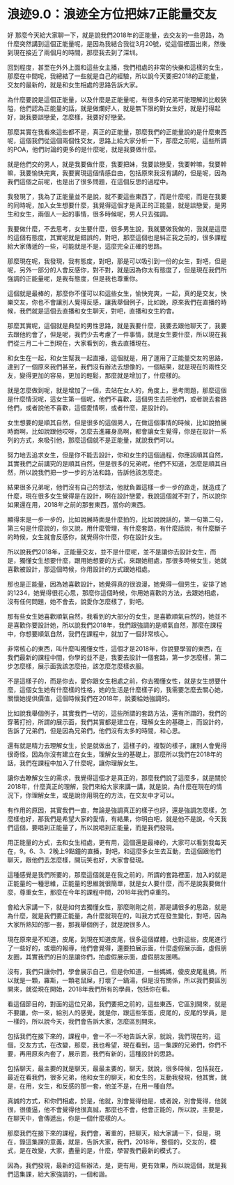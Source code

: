 # 浪迹9.0：浪迹全方位把妹7正能量交友

好 那麼今天給大家聊一下，就是說我們2018年的正能量，去交友的一些思路，為什麼突然講到這個正能量呢，是因為我結合我從3月20號，從這個裡面出來，然後到現在接近了兩個月的時間，那麼我去到了深圳。

回到程度，甚至在外外上面和這些女主播，我們相處的非常的快樂和這樣的女生，那麼在中間呢，我總結了一些就是自己的經驗，所以說今天要把2018的正能量，交友的最新的，就是和女生相處的思路告訴大家。

為什麼要說是這個正能量，以及什麼是正能量呢，有很多的兄弟可能理解的比較狹隘，他們認為正能量的話，就是做爛好人，就是無下限的對女生好，就是打得起好，說我要談戀愛，怎麼樣，我要好好戀愛。

那麼其實在我看來這些都不是，真正的正能量，那麼我們的正能量說的是什麼東西呢，這個我們從這個兩個性交友，思路上給大家分析一下，那麼之前呢，這些所謂的POA，他們討論的更多的是什麼呢，就是我要做什麼。

就是他們交的男人，就是我要做什麼，我要把妹，我要談戀愛，我要幹嘛，我要幹嘛，我要愉快完爽，我要實現這個情感自由，包括原來我沒有講的，但是呢，因為我們這個之前呢，也是出了很多問題，在這個反思的過程中。

我發現了，我為了正能量並不是說，就不要這些東西了，而是什麼呢，而是在我要的同時呢，加入女生想要什麼，我覺得這個才是真正的正能量，就是談戀愛，是男生和女生，兩個人一起的事情，很多時候呢，男人只去強調。

我要做什麼，不去思考，女生要什麼，很多男生說，我就要做我做的，我就是這麼的這個有態度，其實呢就是錯誤的，對吧，那麼這個也是糾正我之前的，很多課程給大家傳遞的一些，可能就是不是，這麼完全正確的思路。

那麼現在呢，我發現，我有態度，對吧，那是可以吸引到一份的女生，對吧，但是呢，另外一部分的人會反感你，對不對，就是因為你太有態度了，但是現在我們所強調的正能量呢，是我有態度，但是我也尊重你。

這個就是最棒的，那麼你不僅可以和這些女生，愉快完爽，一起，真的是交友，快樂交友，你也不會讓別人覺得反感，讓我舉個例子，比如說，原來我們在直播的時候，我們就是這個去直播和女生聊天，對吧，直播和女生約會。

那麼其實呢，這個就是典型的男性思路，就是我要什麼，我要去跟他聊天了，我要去跟他約會了，但是呢，我們少去考慮了一件事情，就是女生要什麼，所以現在我們從三月二十二到現在，大家看到的，我去直播現在。

和女生在一起，和女生幫我一起直播，這個就是，用了運用了正能量交友的思路，達到了一個原來我們甚至，我們沒有辦法去想像的，一個結果，就是現在的兩性交友，變得更加的容易，更加的輕鬆，那麼就是增加了，什麼樣的。

就是怎麼做到呢，就是增加了一個，去站在女人的，角度上，思考問題，那麼這個是什麼情況呢，這女生第一個呢，他們不喜歡，這個男生去把他們，或者說去套路他們，或者說他不喜歡，這個愛情啊，或者什麼，是設計的。

女生想要的是順其自然，但是很多的這個男人，在做這個事情的時候，比如說拍展時面啊，比如說跟他哎呀，怎麼去進羅身高啊，都會讓女生覺得，你是在設計一系列的方式，來吸引他，那麼這個就不是正能量，就說我們可以。

努力地去追求女生，但是你不能去設計，你和女生的這個過程，你應該順其自然，其實我們之前講究的是順其自然，但是很多的兄弟呢，他們不知道，怎麼是順其自然，所以說我們把一步一步的方法和路，告訴他該怎麼走。

結果很多兄弟呢，他們沒有自己的想法，他就負置這樣一步一步的路走，就造成了什麼，現在很多女生覺得是在設計，啊在設計戀愛，我說這個就不對了，所以說你如果還在用，2018年之前的那套東西，當你的東西。

顯得來是一步一步的，比如說展時面是什麼拍的，比如說說話的，第一句第二句，第三句是什麼說的，你又說，用什麼管理，有什麼套路，有什麼話說，有什麼斷子的時候，女生就會反感你，就覺得你什麼，你在設計女生。

所以說我們2018年，正能量交友，並不是什麼呢，並不是讓你去設計女生，而是，獨懂女生想要什麼，跟用她想要的方式，來跟她相處，那很多時候女生，她就喜歡被設計，那這個時候，你用設計的方式跟她相處。

那也是正能量，因為她喜歡設計，她覺得真的很浪漫，她覺得一個男生，安排了她的1234，她覺得很花心思，那麼你這個時候，你用她喜歡的方法，去跟她相處，沒有任何問題，她不會去，說愛你怎麼樣了，對吧。

那有些女生她喜歡順氣自然，我看到的大部分的女生，是喜歡順氣自然的，她並不是喜歡你要設計她，所以說我們2018年，我們跟強調的是順氣自然，那麼在課程中，你想要順氣自然，我們在課程中，就加了一個非常核心。

非常核心的東西，叫什麼叫獨懂女性，這個才是2018年，你說要學習的東西，在我們最新的課程中間，你學的並不是，我要去設計一個套路，第一步怎麼樣，第二步怎麼樣，展示面我該怎麼拍，該怎麼怎麼樣衣服。

不是這樣子的，而是你去，愛你跟女生相處之前，你去獨懂女性，就是女生想要什麼，這個女生她有什麼樣的性格，她的生活是什麼樣子的，我需要怎麼去關心她，關懷她提供價值，這個時候我們在2018年，說要給她強調的。

比如說我舉個例子，其實我們一切的，這些所謂的套路方法，還有所謂的，我們的穿著打扮，所謂的展示面，我們其實都是建立在，理解女生的基礎上，而設計的，告訴了兄弟們，但是因為兄弟們，他們沒有太多的時間，和心思。

還有就是精力去理解女生，於是就做出了，這樣子的，複製的樣子，讓別人會覺得很奇怪，因為你沒有建立在女生，理解女生的基礎上，那麼所以我們在2018年的話，我們在課程中加入了什麼呢，讓你理解女生。

讓你去瞭解女生的需求，我覺得這個才是真正的，那麼我們說了這麼多，就是關於2018年，什麼真正的理解，我們來給大家來講一講，就是說，為什麼在現在的情況下，你理解女生，或是說你用現在的方法，在交友中才可以。

有作用的原因，其實我們一直，無論是強調真正的樣子也好，還是強調怎麼樣，怎麼樣也好，那我們是希望大家的愛情，有結果，你明白吧，就是他不是說，今天我們這個，要唱到正能量了，所以說唱到正能量，而是我們發現。

用正能量的方式，去和女生相處，更有用，這個還是最棒的，大家可以看到我每天在，9。6、3、2晚上9點鐘的直播，對吧，和這麼多女生去互動，去這個跟他們聊天，跟他們去怎麼樣，開玩笑也好，大家會發現。

這種感覺是我們所要的，那麼這個就是在我之前的，所謂的套路裡面，加入的就是正能量的一種思維，正能量的思維就很簡單，就是女人要什麼，而不是說我要做什麼，尊重女生，那麼在今年的課程中間，2018年我們卓重的。

會給大家講一下，就是如何去獨懂女性，那麼剛剛之前，那是講很多的思路，就是為什麼，就是我們要正能量，為什麼就現在的，叫我方式在發生變化，對吧，因為大家所熟知的那一套，那我舉個例子，就是說很多人。

現在原來是不知道，皮尾，到現在知道皮尾，很多這個媒體，也對這些，皮尾進行了一些好的，或壞的報導，他們會覺得，還要拍展示面，什麼虛假展示面，虛假朋友圈，其實我們的目的是讓你們，拍虛假展示面，虛假朋友圈嗎。

沒有，我們只讓你們，學會展示自己，但是你知道，一些媽媽，傻皮皮尾亂搞，所以就是一顆，羅斯，一顆老鼠屎，打壞了一鍋湯，但是沒有關係，所以我們要區別開來，就從現在開始，2018年我們所有的學員，包括你在看。

看這個節目的，對面的這位兄弟，我們要把之前的，這些東西，它區別開來，就是不要讓，你一來，給別人的感覺，就是你，跟這些笨蛋，皮尾的，皮尾的學員，是一樣的，所以說今天，我們會告訴大家，怎麼區別開來。

包括我們在接下來的，課程中，會一不一不地告訴大家，就說，我們現在的，這個，交友方式，在改變，那麼，我也希望，現在看到，這一集課的兄弟們，你們不要，再用原來內套了，展示面，我們有新的，這種設計的思路。

包括聊天，最主要的就是聊天，最最主要的，聊天，就說，很多時候，包括我在，最近在看我們，很多兄弟，他和女生的聊天，和女生的，互動我發現，他其實，就是，在用，女生，和反感的那一套，他並不是，在用一種自然。

真誠的方式，和你們相處，於是，他就，別會覺得他是，或者說，別會覺得，他就很，很傻逼，他不會覺得他很真誠，那麼也不會，他會正能的，所以說，主要是，在聊天中，會傳遞出，你是一個什麼樣的人。

那麼我們在接下來的課程，我們會，著重的，把聊天，給大家講一下，但是，現在，錄這集課的意義，就是，告訴大家，我們，2018年，整個的，交友的，模式，是在改變，大家，盡量的是，什麼，學習我們最新的模式了。

因為，我們發現，最新的這些辦法，是，更有用，更有效果，所以說這個，就是我們這集課，給大家強調的，一個和諧。